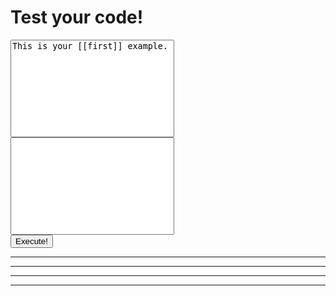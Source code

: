 # Test your code!

<textarea id="template" cols="30" rows="10" style="resize: none;">This is your [[first]] example.</textarea>
<textarea id="code" cols="30" rows="10" style="resize: none;"></textarea>

<script>
const sparams = new URLSearchParams(location.search)

document.getElementById('template').value = sparams.has('template')
    ? sparams.get('template')
    : 'Your template text...'

document.getElementById('code').value = sparams.has('code')
    ? sparams.get('code')
    : 'Your code...
</script>

<div id="btn-group">
  <button id="btn-parse" type="button">Execute!</button>
</div>

<hr/>
<div class="output" id="template-parsed">
</div>

<hr/>
<div class="output" id="code-parsed">
</div>

<hr/>
<div class="output" id="code-executed">
</div>

<hr/>
<div class="output" id="template-applied">
</div>
